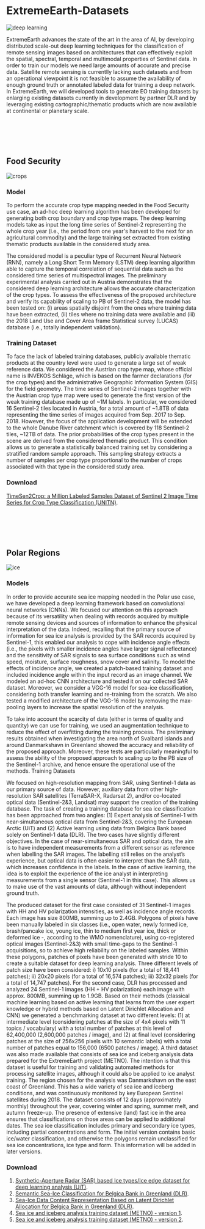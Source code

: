 # ExtremeEarth-Datasets
![deep learning](http://earthanalytics.eu/img/general/DL2.jpg)

ExtremeEarth advances the state of the art in the area of AI, by developing distributed scale-out deep learning techniques for the classification of remote sensing images based on architectures that can effectively exploit the spatial, spectral, temporal and multimodal properties of Sentinel data.  In order to train our models we need large amounts of accurate and precise data. Satellite remote sensing is currentlly lacking such datasets and from an operational viewpoint it is not feasible to assume the availability of enough ground truth or annotated labeled data for training a deep network. In ExtremeEarth, we will developed tools to generate EO training datasets by enlarging existing datasets currently in development by partner DLR and by leveraging existing cartographic/thematic products which are now available at continental or planetary scale.

<br>
<br>
<br>
<br>

## Food Security
![crops](http://earthanalytics.eu/img/food/sat-img-field-2.jpg)

### Model
To perform the accurate crop type mapping needed in the Food Security use case, an ad-hoc deep learning algorithm has been developed for generating both crop boundary and crop type maps. The deep learning models take as input the long time series of Sentinel-2 representing the whole crop year (i.e., the period from one year's harvest to the next for an agricultural commodity) and the large training set extracted from existing thematic products available in the considered study area.

The considered model is a peculiar type of Recurrent Neural Network (RNN), namely a Long Short Term Memory (LSTM) deep learning algorithm able to capture the temporal correlation of sequential data such as the considered time series of multispectral images. The preliminary experimental analysis carried out in Austria demonstrates that the considered deep learning architecture allows the accurate characterization of the crop types. To assess the effectiveness of the proposed architecture and verify its capability of scaling to PB of Sentinel-2 data, the model has been tested on: (i) areas spatially disjoint from the ones where training data have been extracted, (ii) tiles where no training data were available and (iii) the 2018 Land Use and Cover Area frame Statistical survey (LUCAS) database (i.e., totally independent validation).

### Training Dataset
To face the lack of labeled training databases, publicly available thematic products at the country level were used to generate a large set of weak reference data. We considered the Austrian crop type map, whose official name is INVEKOS Schläge, which is based on the farmer declarations (for the crop types) and the administrative Geographic Information System (GIS) for the field geometry.
The time series of Sentinel-2 images together with the Austrian crop type map were used to generate the first version of the weak training database made up of ~1M labels. In particular, we considered 16 Sentinel-2 tiles located in Austria, for a total amount of ~1.8TB of data representing the time series of images acquired from Sep. 2017 to Sep. 2018. However, the focus of the application development will be extended to the whole Danube River catchment which is covered by 118 Sentinel-2 tiles, ~12TB of data. The prior probabilities of the crop types present in the scene are derived from the considered thematic product. This condition allows us to generate a statistically balanced training set by considering a stratified random sample approach. This sampling strategy extracts a number of samples per crop type proportional to the number of crops associated with that type in the considered study area.

### Download
[TimeSen2Crop: a Million Labeled Samples Dataset of Sentinel 2 Image Time Series for Crop Type Classification (UNITN)](https://zenodo.org/record/4715631#.YLTR0JMzZdB).

<br>
<br>
<br>
<br>

## Polar Regions
![ice](http://earthanalytics.eu/img/polar/meltIce.jpg)

### Models
In order to provide accurate sea ice mapping needed in the Polar use case, we have developed a deep learning framework based on convolutional neural networks (CNNs). We focused our attention on this approach because of its versatility when dealing with records acquired by multiple remote sensing devices and sources of information to enhance the physical interpretation of the data. Indeed, recalling that the primary source of information for sea ice analysis is provided by the SAR records acquired by Sentinel-1, this enabled our analysis to cope with incidence angle effects (i.e., the pixels with smaller incidence angles have larger signal reflectance) and the sensitivity of SAR signals to sea surface conditions such as wind speed, moisture, surface roughness, snow cover and salinity.
To model the effects of incidence angle, we created a patch-based training dataset and included incidence angle within the input record as an image channel. We modeled an ad-hoc CNN architecture and tested it on our collected SAR dataset. Moreover, we consider a VGG-16 model for sea-ice classification, considering both transfer learning and re-training from the scratch. We also tested a modified architecture of the VGG-16 model by removing the max-pooling layers to increase the spatial resolution of the analysis.

To take into account the scarcity of data (either in terms of quality and quantity) we can use for training, we used an augmentation technique to reduce the effect of overfitting during the training process. The preliminary results obtained when investigating the area north of Svalbard islands and around Danmarkshavn in Greenland showed the accuracy and reliability of the proposed approach. Moreover, these tests are particularly meaningful to assess the ability of the proposed approach to scaling up to the PB size of the Sentinel-1 archive, and hence ensure the operational use of the methods.
Training Datasets

We focused on high-resolution mapping from SAR, using Sentinel-1 data as our primary source of data. However, auxiliary data from other high-resolution SAR satellites (TerraSAR-X, Radarsat 2), and/or co-located optical data (Sentinel-2&3, Landsat) may support the creation of the training database. The task of creating a training database for sea ice classification has been approached from two angles: (1) Expert analysis of Sentinel-1 with near-simultaneous optical data from Sentinel-2&3, covering the European Arctic (UiT) and (2) Active learning using data from Belgica Bank based solely on Sentinel-1 data (DLR).
The two cases have slightly different objectives. In the case of near-simultaneous SAR and optical data, the aim is to have independent measurements from a different sensor as reference when labelling the SAR images. The labelling still relies on the analyst’s experience, but optical data is often easier to interpret than the SAR data, which increases confidence in the labels. In the case of active learning, the idea is to exploit the experience of the ice analyst in interpreting measurements from a single sensor (Sentinel-1 in this case). This allows us to make use of the vast amounts of data, although without independent ground truth.

The produced dataset for the first case consisted of 31 Sentinel-1 images with HH and HV polarization intensities, as well as incidence angle records. Each image has size 800MB, summing up to 2.4GB. Polygons of pixels have been manually labeled in six classes (i.e., open water, newly formed ice, brash/pancake ice, young ice, thin to medium first year ice, thick or deformed ice -, according to the WMO nomenclature), using co-registered optical images (Sentinel-2&3) with small time-gaps to the Sentinel-1 acquisitions, so to achieve high reliability on the labeled samples. Within these polygons, patches of pixels have been generated with stride 10 to create a suitable dataset for deep learning analysis. Three different levels of patch size have been considered: i) 10x10 pixels (for a total of 18,441 patches); ii) 20x20 pixels (for a total of 16,574 patches); iii) 32x32 pixels (for a total of 14,747 patches).
For the second case, DLR has processed and analyzed 24 Sentinel-1 images (HH + HV polarization) each image with approx. 800MB, summing up to 1.9GB. Based on their methods (classical machine learning based on active learning that learns from the user expert knowledge or hybrid methods based on Latent Dirichlet Allocation and CNN) we generated a benchmarking dataset at two different levels: (1) at intermediate level (considering patches at the size of 4x4 pixels with 11 topics / vocabulary) with a total number of patches at this level of 62,400,000 (2,600,000 patches / image), and (2) at final level (considering patches at the size of 256x256 pixels with 10 semantic labels) with a total number of patches equal to 156,000 (6500 patches / image).
A third dataset was also made available that consists of sea ice and iceberg analysis data prepared for the ExtremeEarth project (METNO). The intention is that this dataset is useful for training and validating automated methods for processing satellite images, although it could also be applied to ice analyst training. The region chosen for the analysis was Danmarkshavn on the east coast of Greenland. This has a wide variety of sea ice and iceberg conditions, and was continuously monitored by key European Sentinel satellites during 2018. The dataset consists of 12 days (approximately monthly) throughout the year, covering winter and spring, summer melt, and autumn freeze-up. The presence of extensive (land) fast ice in the area ensures that classifications on those areas can be applied to additional dates. The sea ice classification includes primary and secondary ice types, including partial concentrations and form. The initial version contains basic ice/water classification, and otherwise the polygons remain unclassified for sea ice concentrations, ice type and form. This information will be added in later versions.

### Download
1. [Synthetic-Aperture Radar (SAR) based Ice types/Ice edge dataset for deep learning analysis (UiT)](https://dataverse.no/dataset.xhtml?persistentId=doi:10.18710/QAYI4O).
2. [Semantic Sea-Ice Classification for Belgica Bank in Greenland (DLR)](https://zenodo.org/record/5075448#.YZtWZr1BwsN).
3. [Sea-Ice Data Content Representation Based on Latent Dirichlet Allocation for Belgica Bank in Greenland (DLR)](https://zenodo.org/record/5075861#.YZtWkr1BwsN).
4. [Sea ice and iceberg analysis training dataset (METNO) - version 1](https://zenodo.org/record/3695276#.YZtWtb1BwsP).
5. [Sea ice and iceberg analysis training dataset (METNO) - version 2](https://zenodo.org/record/4683174#.YZtWtb1BwsN).
